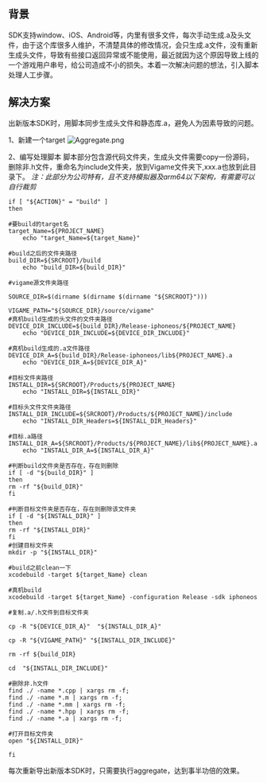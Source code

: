 ## 背景
SDK支持window、iOS、Android等，内里有很多文件，每次手动生成.a及头文件，由于这个库很多人维护，不清楚具体的修改情况，会只生成.a文件，没有重新生成头文件，导致有些接口返回异常或不能使用，最近就因为这个原因导致上线的一个游戏用户串号，给公司造成不小的损失。本着一次解决问题的想法，引入脚本处理人工步骤。

## 解决方案
出新版本SDK时，用脚本同步生成头文件和静态库.a，避免人为因素导致的问题。

1、新建一个target
![Aggregate.png](https://upload-images.jianshu.io/upload_images/1648908-1cef1eee5da57de0.png?imageMogr2/auto-orient/strip%7CimageView2/2/w/1240)

2、编写处理脚本
脚本部分包含源代码文件夹，生成头文件需要copy一份源码，删除非.h文件，重命名为include文件夹，放到Vigame文件夹下,xxx.a也放到此目录下。
*注：此部分为公司特有，且不支持模拟器及arm64以下架构，有需要可以自行裁剪*
```
if [ "${ACTION}" = "build" ]
then

#要build的target名
target_Name=${PROJECT_NAME}
    echo "target_Name=${target_Name}"

#build之后的文件夹路径
build_DIR=${SRCROOT}/build
    echo "build_DIR=${build_DIR}"

#vigame源文件夹路径

SOURCE_DIR=$(dirname $(dirname $(dirname "${SRCROOT}")))

VIGAME_PATH="${SOURCE_DIR}/source/vigame"
#真机build生成的头文件的文件夹路径
DEVICE_DIR_INCLUDE=${build_DIR}/Release-iphoneos/${PROJECT_NAME}
    echo "DEVICE_DIR_INCLUDE=${DEVICE_DIR_INCLUDE}"

#真机build生成的.a文件路径
DEVICE_DIR_A=${build_DIR}/Release-iphoneos/lib${PROJECT_NAME}.a
    echo "DEVICE_DIR_A=${DEVICE_DIR_A}"
    
#目标文件夹路径
INSTALL_DIR=${SRCROOT}/Products/${PROJECT_NAME}
    echo "INSTALL_DIR=${INSTALL_DIR}"

#目标头文件文件夹路径
INSTALL_DIR_INCLUDE=${SRCROOT}/Products/${PROJECT_NAME}/include
    echo "INSTALL_DIR_Headers=${INSTALL_DIR_Headers}"

#目标.a路径
INSTALL_DIR_A=${SRCROOT}/Products/${PROJECT_NAME}/lib${PROJECT_NAME}.a
    echo "INSTALL_DIR_A=${INSTALL_DIR_A}"

#判断build文件夹是否存在，存在则删除
if [ -d "${build_DIR}" ]
then
rm -rf "${build_DIR}"
fi

#判断目标文件夹是否存在，存在则删除该文件夹
if [ -d "${INSTALL_DIR}" ]
then
rm -rf "${INSTALL_DIR}"
fi
#创建目标文件夹
mkdir -p "${INSTALL_DIR}"

#build之前clean一下
xcodebuild -target ${target_Name} clean

#真机build
xcodebuild -target ${target_Name} -configuration Release -sdk iphoneos

#复制.a/.h文件到目标文件夹

cp -R "${DEVICE_DIR_A}"  "${INSTALL_DIR_A}"

cp -R "${VIGAME_PATH}" "${INSTALL_DIR_INCLUDE}"

rm -rf ${build_DIR}

cd  "${INSTALL_DIR_INCLUDE}"

#删除非.h文件
find ./ -name *.cpp | xargs rm -f;
find ./ -name *.m | xargs rm -f;
find ./ -name *.mm | xargs rm -f;
find ./ -name *.hpp | xargs rm -f;
find ./ -name *.a | xargs rm -f;
 
#打开目标文件夹
open "${INSTALL_DIR}"

fi
```

每次重新导出新版本SDK时，只需要执行aggregate，达到事半功倍的效果。

